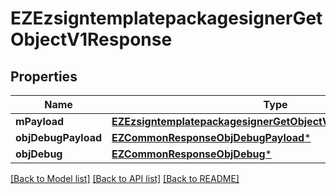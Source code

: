 # EZEzsigntemplatepackagesignerGetObjectV1Response

## Properties
Name | Type | Description | Notes
------------ | ------------- | ------------- | -------------
**mPayload** | [**EZEzsigntemplatepackagesignerGetObjectV1ResponseMPayload***](EZEzsigntemplatepackagesignerGetObjectV1ResponseMPayload.md) |  | 
**objDebugPayload** | [**EZCommonResponseObjDebugPayload***](EZCommonResponseObjDebugPayload.md) |  | [optional] 
**objDebug** | [**EZCommonResponseObjDebug***](EZCommonResponseObjDebug.md) |  | [optional] 

[[Back to Model list]](../README.md#documentation-for-models) [[Back to API list]](../README.md#documentation-for-api-endpoints) [[Back to README]](../README.md)


